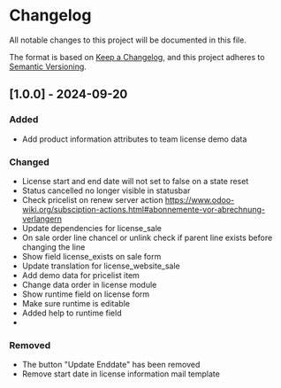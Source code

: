 # Changelog

All notable changes to this project will be documented in this file.

The format is based on [Keep a Changelog](https://keepachangelog.com/en/1.1.0/), and
this project adheres to [Semantic Versioning](https://semver.org/spec/v2.0.0.html).

## [1.0.0] - 2024-09-20

### Added

- Add product information attributes to team license demo data

### Changed

- License start and end date will not set to false on a state reset
- Status cancelled no longer visible in statusbar
- Check pricelist on renew server action
  <https://www.odoo-wiki.org/subsciption-actions.html#abonnemente-vor-abrechnung-verlangern>
- Update dependencies for license_sale
- On sale order line chancel or unlink check if parent line exists before changing the
  line
- Show field license_exists on sale form
- Update translation for license_website_sale
- Add demo data for pricelist item
- Change data order in license module
- Show runtime field on license form
- Make sure runtime is editable
- Added help to runtime field
- 

### Removed

- The button "Update Enddate" has been removed
- Remove start date in license information mail template
